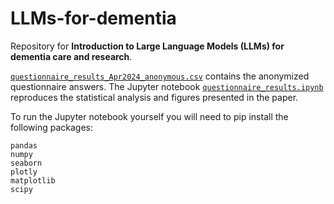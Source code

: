 # LLMs-for-dementia

Repository for **Introduction to Large Language Models (LLMs) for dementia care and research**.

[`questionnaire_results_Apr2024_anonymous.csv`](questionnaire_results_Apr2024_anonymous.csv) contains the anonymized questionnaire answers. 
The Jupyter notebook [`questionnaire_results.ipynb`](questionnaire_results.ipynb) reproduces the statistical analysis and figures presented in the paper.

To run the Jupyter notebook yourself you will need to pip install the following packages:

```
pandas
numpy
seaborn
plotly
matplotlib
scipy
```
